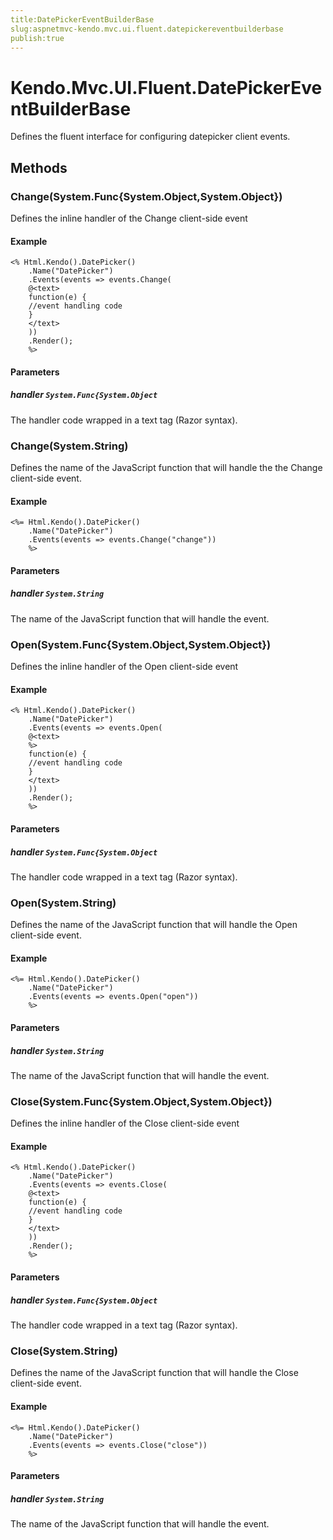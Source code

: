 ```yaml
---
title:DatePickerEventBuilderBase
slug:aspnetmvc-kendo.mvc.ui.fluent.datepickereventbuilderbase
publish:true
---
```


# Kendo.Mvc.UI.Fluent.DatePickerEventBuilderBase

Defines the fluent interface for configuring datepicker client events.

## Methods

### Change(System.Func{System.Object,System.Object})
Defines the inline handler of the Change client-side event

#### Example
    <% Html.Kendo().DatePicker()
        .Name("DatePicker")
        .Events(events => events.Change(
        @<text>
        function(e) {
        //event handling code
        }
        </text>
        ))
        .Render();
        %>

#### Parameters

##### handler `System.Func{System.Object`
The handler code wrapped in a text tag (Razor syntax).

### Change(System.String)
Defines the name of the JavaScript function that will handle the the Change client-side event.

#### Example
    <%= Html.Kendo().DatePicker()
        .Name("DatePicker")
        .Events(events => events.Change("change"))
        %>

#### Parameters

##### handler `System.String`
The name of the JavaScript function that will handle the event.

### Open(System.Func{System.Object,System.Object})
Defines the inline handler of the Open client-side event

#### Example
    <% Html.Kendo().DatePicker()
        .Name("DatePicker")
        .Events(events => events.Open(
        @<text>
        %>
        function(e) {
        //event handling code
        }
        </text>
        ))
        .Render();
        %>

#### Parameters

##### handler `System.Func{System.Object`
The handler code wrapped in a text tag (Razor syntax).

### Open(System.String)
Defines the name of the JavaScript function that will handle the Open client-side event.

#### Example
    <%= Html.Kendo().DatePicker()
        .Name("DatePicker")
        .Events(events => events.Open("open"))
        %>

#### Parameters

##### handler `System.String`
The name of the JavaScript function that will handle the event.

### Close(System.Func{System.Object,System.Object})
Defines the inline handler of the Close client-side event

#### Example
    <% Html.Kendo().DatePicker()
        .Name("DatePicker")
        .Events(events => events.Close(
        @<text>
        function(e) {
        //event handling code
        }
        </text>
        ))
        .Render();
        %>

#### Parameters

##### handler `System.Func{System.Object`
The handler code wrapped in a text tag (Razor syntax).

### Close(System.String)
Defines the name of the JavaScript function that will handle the Close client-side event.

#### Example
    <%= Html.Kendo().DatePicker()
        .Name("DatePicker")
        .Events(events => events.Close("close"))
        %>

#### Parameters

##### handler `System.String`
The name of the JavaScript function that will handle the event.